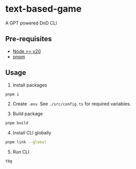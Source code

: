 # text-based-game

A GPT powered DnD CLI

## Pre-requisites

- [Node >= v20](https://nodejs.org/en/download)
- [pnpm](https://pnpm.io/installation)

## Usage

1. Install packages

```sh
pnpm i
```

2. Create `.env`. See `./src/config.ts` for required variables.

3. Build package

```sh
pnpm build
```

4. Install CLI globally

```sh
pnpm link --global
```

5. Run CLI

```sh
tbg
```
